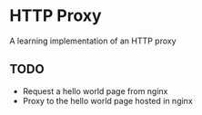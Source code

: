HTTP Proxy
==========

A learning implementation of an HTTP proxy

TODO
----
- Request a hello world page from nginx
- Proxy to the hello world page hosted in nginx
